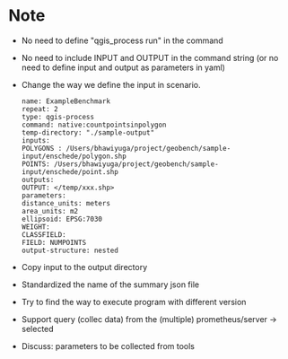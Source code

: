 # Note

- No need to define "qgis_process run" in the command
- No need to include INPUT and OUTPUT in the command string (or no need to define input and output as parameters in yaml)
- Change the way we define the input in scenario.

    ```
    name: ExampleBenchmark
    repeat: 2
    type: qgis-process
    command: native:countpointsinpolygon
    temp-directory: "./sample-output"
    inputs:
    POLYGONS : /Users/bhawiyuga/project/geobench/sample-input/enschede/polygon.shp
    POINTS: /Users/bhawiyuga/project/geobench/sample-input/enschede/point.shp
    outputs:
    OUTPUT: </temp/xxx.shp>
    parameters:
    distance_units: meters
    area_units: m2
    ellipsoid: EPSG:7030
    WEIGHT: 
    CLASSFIELD: 
    FIELD: NUMPOINTS 
    output-structure: nested
    ```

- Copy input to the output directory
- Standardized the name of the summary json file
- Try to find the way to execute program with different version
- Support query (collec data) from the (multiple) prometheus/server -> selected
- Discuss: parameters to be collected from tools 